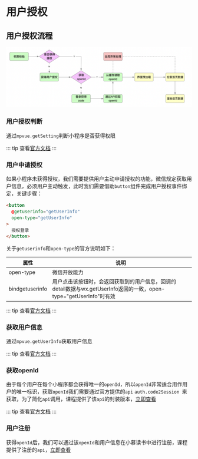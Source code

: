# 用户授权

## 用户授权流程
![auth](../images/auth.png)

### 用户授权判断
通过`mpvue.getSetting`判断小程序是否获得权限

::: tip
查看[官方文档](https://developers.weixin.qq.com/miniprogram/dev/api/open-api/setting/wx.getSetting.html)
:::

### 用户申请授权
如果小程序未获得授权，我们需要提供用户主动申请授权的功能，微信规定获取用户信息，必须用户主动触发，此时我们需要借助`button`组件完成用户授权事件绑定，关键步骤：
```html
<button
  @getuserinfo="getUserInfo"
  open-type="getUserInfo"
>
  授权登录
</button>
```
关于`getuserinfo`和`open-type`的官方说明如下：

| 属性 | 说明 |
| --- | --- |
| open-type	| 微信开放能力	 |
| bindgetuserinfo | 用户点击该按钮时，会返回获取到的用户信息，回调的detail数据与wx.getUserInfo返回的一致，open-type="getUserInfo"时有效 |

::: tip
查看[官方文档](https://developers.weixin.qq.com/miniprogram/dev/framework/open-ability/authorize.html)
:::

### 获取用户信息
通过`mpvue.getUserInfo`获取用户信息

::: tip
查看[官方文档](https://developers.weixin.qq.com/miniprogram/dev/api/open-api/user-info/wx.getUserInfo.html)
:::

### 获取openId
由于每个用户在每个小程序都会获得唯一的`openId`，所以`openId`非常适合用作用户的唯一标识，获取`openId`我们需要通过官方提供的`api` `auth.code2Session
`来获取，为了简化`api`调用，课程提供了该`api`的封装版本，[立即查看](https://www.youbaobao.xyz/mpvue-docs/api/#%E8%8E%B7%E5%8F%96%E5%BE%AE%E4%BF%A1%E7%94%A8%E6%88%B7%E7%9A%84openid)

::: tip
查看[官方文档](https://developers.weixin.qq.com/miniprogram/dev/api-backend/open-api/login/auth.code2Session.html)
:::

### 用户注册
获得`openId`后，我们可以通过该`openId`和用户信息在小慕读书中进行注册，课程提供了注册的`api`，[立即查看](https://www.youbaobao.xyz/mpvue-docs/api/#%E7%94%A8%E6%88%B7%E6%B3%A8%E5%86%8C)
